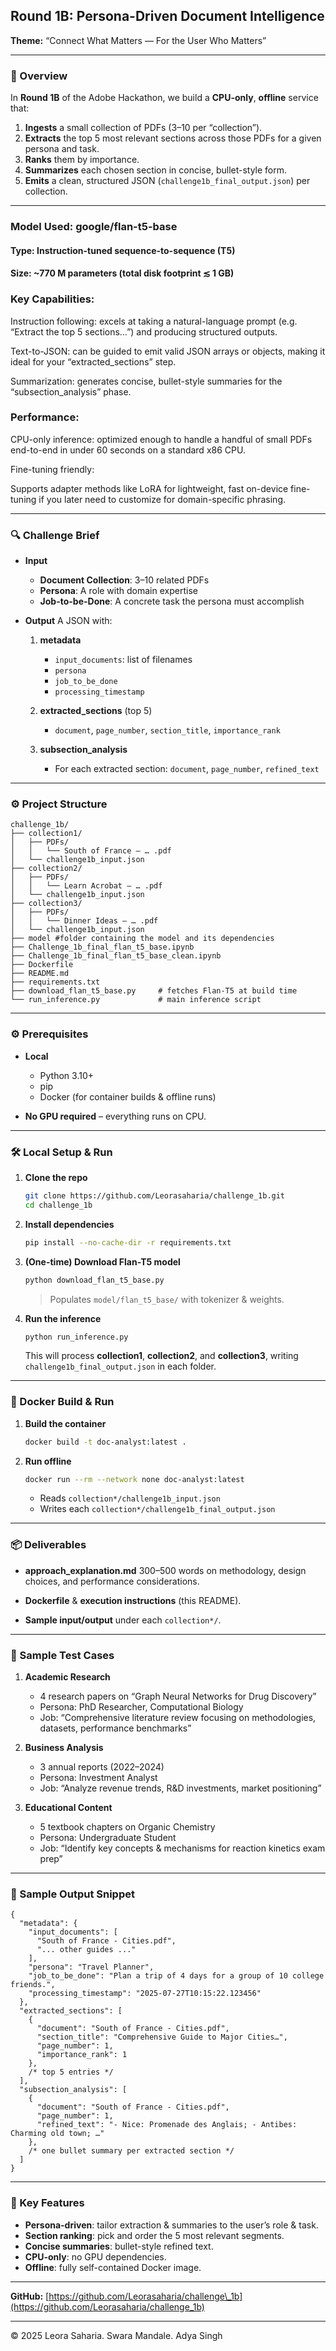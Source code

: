 ## Round 1B: Persona-Driven Document Intelligence

**Theme:** “Connect What Matters — For the User Who Matters”

---

### 📖 Overview

In **Round 1B** of the Adobe Hackathon, we build a **CPU-only**, **offline** service that:

1. **Ingests** a small collection of PDFs (3–10 per “collection”).
2. **Extracts** the top 5 most relevant sections across those PDFs for a given persona and task.
3. **Ranks** them by importance.
4. **Summarizes** each chosen section in concise, bullet-style form.
5. **Emits** a clean, structured JSON (`challenge1b_final_output.json`) per collection.
   
---

### Model Used: google/flan-t5-base

#### Type: Instruction-tuned sequence-to-sequence (T5)

#### Size: ~770 M parameters (total disk footprint ≲ 1 GB)

### Key Capabilities:

Instruction following: excels at taking a natural-language prompt (e.g. “Extract the top 5 sections…”) and producing structured outputs.

Text-to-JSON: can be guided to emit valid JSON arrays or objects, making it ideal for your “extracted_sections” step.

Summarization: generates concise, bullet-style summaries for the “subsection_analysis” phase.

### Performance:

CPU-only inference: optimized enough to handle a handful of small PDFs end-to-end in under 60 seconds on a standard x86 CPU.

Fine-tuning friendly:

Supports adapter methods like LoRA for lightweight, fast on-device fine-tuning if you later need to customize for domain-specific phrasing.

---

### 🔍 Challenge Brief

* **Input**

  * **Document Collection**: 3–10 related PDFs
  * **Persona**: A role with domain expertise
  * **Job-to-be-Done**: A concrete task the persona must accomplish

* **Output**
  A JSON with:

  1. **metadata**

     * `input_documents`: list of filenames
     * `persona`
     * `job_to_be_done`
     * `processing_timestamp`
  2. **extracted\_sections** (top 5)

     * `document`, `page_number`, `section_title`, `importance_rank`
  3. **subsection\_analysis**

     * For each extracted section: `document`, `page_number`, `refined_text`

---

### ⚙️ Project Structure

```
challenge_1b/
├── collection1/
│   ├── PDFs/
│   │   └── South of France – … .pdf
│   └── challenge1b_input.json
├── collection2/
│   ├── PDFs/
│   │   └── Learn Acrobat – … .pdf
│   └── challenge1b_input.json
├── collection3/
│   ├── PDFs/
│   │   └── Dinner Ideas – … .pdf
│   └── challenge1b_input.json
├── model #folder containing the model and its dependencies 
├── Challenge_1b_final_flan_t5_base.ipynb
├── Challenge_1b_final_flan_t5_base_clean.ipynb
├── Dockerfile
├── README.md
├── requirements.txt
├── download_flan_t5_base.py     # fetches Flan-T5 at build time
└── run_inference.py             # main inference script
```

---

### ⚙️ Prerequisites

* **Local**

  * Python 3.10+
  * pip
  * Docker (for container builds & offline runs)

* **No GPU required** – everything runs on CPU.

---

### 🛠️ Local Setup & Run

1. **Clone the repo**

   ```bash
   git clone https://github.com/Leorasaharia/challenge_1b.git
   cd challenge_1b
   ```

2. **Install dependencies**

   ```bash
   pip install --no-cache-dir -r requirements.txt
   ```

3. **(One-time) Download Flan-T5 model**

   ```bash
   python download_flan_t5_base.py
   ```

   > Populates `model/flan_t5_base/` with tokenizer & weights.

4. **Run the inference**

   ```bash
   python run_inference.py
   ```

   This will process **collection1**, **collection2**, and **collection3**, writing
   `challenge1b_final_output.json` in each folder.

---

### 🐳 Docker Build & Run

1. **Build the container**

   ```bash
   docker build -t doc-analyst:latest .
   ```
2. **Run offline**

   ```bash
   docker run --rm --network none doc-analyst:latest
   ```

   * Reads `collection*/challenge1b_input.json`
   * Writes each `collection*/challenge1b_final_output.json`

---

### 📦 Deliverables

* **approach\_explanation.md**
  300–500 words on methodology, design choices, and performance considerations.

* **Dockerfile** & **execution instructions** (this README).

* **Sample input/output** under each `collection*/`.

---

### 🎯 Sample Test Cases

1. **Academic Research**

   * 4 research papers on “Graph Neural Networks for Drug Discovery”
   * Persona: PhD Researcher, Computational Biology
   * Job: “Comprehensive literature review focusing on methodologies, datasets, performance benchmarks”

2. **Business Analysis**

   * 3 annual reports (2022–2024)
   * Persona: Investment Analyst
   * Job: “Analyze revenue trends, R\&D investments, market positioning”

3. **Educational Content**

   * 5 textbook chapters on Organic Chemistry
   * Persona: Undergraduate Student
   * Job: “Identify key concepts & mechanisms for reaction kinetics exam prep”

---

### 📝 Sample Output Snippet

```jsonc
{
  "metadata": {
    "input_documents": [
      "South of France - Cities.pdf",
      "... other guides ..."
    ],
    "persona": "Travel Planner",
    "job_to_be_done": "Plan a trip of 4 days for a group of 10 college friends.",
    "processing_timestamp": "2025-07-27T10:15:22.123456"
  },
  "extracted_sections": [
    {
      "document": "South of France - Cities.pdf",
      "section_title": "Comprehensive Guide to Major Cities…",
      "page_number": 1,
      "importance_rank": 1
    },
    /* top 5 entries */
  ],
  "subsection_analysis": [
    {
      "document": "South of France - Cities.pdf",
      "page_number": 1,
      "refined_text": "- Nice: Promenade des Anglais; - Antibes: Charming old town; …"
    },
    /* one bullet summary per extracted section */
  ]
}
```

---

### 🔑 Key Features

* **Persona-driven**: tailor extraction & summaries to the user’s role & task.
* **Section ranking**: pick and order the 5 most relevant segments.
* **Concise summaries**: bullet-style refined text.
* **CPU-only**: no GPU dependencies.
* **Offline**: fully self-contained Docker image.

---

**GitHub:** [https://github.com/Leorasaharia/challenge\_1b](https://github.com/Leorasaharia/challenge_1b)

---

© 2025 Leora Saharia. Swara Mandale. Adya Singh
